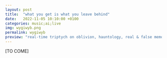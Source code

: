 ```yaml
---
layout: post
title:  "what you get is what you leave behind"
date:   2022-11-05 10:10:00 +0100
categories: music;ai;live
img: wygiwyb.png
permalink: wygiwyb
preview: "real-time triptych on oblivion, hauntology, real & false memories, and artificial reveries"
---
```


[TO COME]
